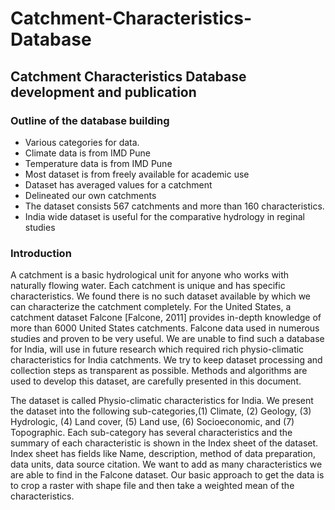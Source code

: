 <!-- An overview of file for the dataset -->
# Catchment-Characteristics-Database
## Catchment Characteristics Database development and publication

### Outline of the database building
* Various categories for data.
* Climate data is from IMD Pune
* Temperature data is from IMD Pune
* Most dataset is from freely available for academic use
* Dataset has averaged values for a catchment 
* Delineated our own catchments
* The dataset consists 567 catchments and more than 160 characteristics.
* India wide dataset is useful for the comparative hydrology in reginal studies

### Introduction 
A catchment is a basic hydrological unit for anyone who works with naturally flowing water. Each catchment is unique and has specific characteristics. We found there is no such dataset available by which we can characterize the catchment completely. For the United States, a catchment dataset Falcone [Falcone, 2011] provides in-depth knowledge of more than 6000 United States catchments. Falcone data used in numerous studies and proven to be very useful. We are unable to find such a database for India, will use in future research which required rich physio-climatic characteristics for India catchments. We try to keep dataset processing and collection steps as transparent as possible. Methods and algorithms are used to develop this dataset, are carefully presented in this document.

The dataset is called Physio-climatic characteristics for India. We present the dataset into the following sub-categories,(1) Climate, (2) Geology, (3) Hydrologic, (4) Land cover, (5) Land use, (6) Socioeconomic, and (7) Topographic. Each sub-category has several characteristics and the summary of each characteristic is shown in the Index sheet of the dataset. Index sheet has fields like Name, description, method of data preparation, data units, data source citation. We want to add as many characteristics we are able to find in the Falcone dataset. Our basic approach to get the data is to crop a raster with shape file and then take a weighted mean of the characteristics.
